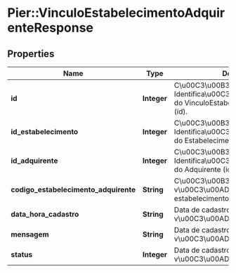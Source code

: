 # Pier::VinculoEstabelecimentoAdquirenteResponse

## Properties
Name | Type | Description | Notes
------------ | ------------- | ------------- | -------------
**id** | **Integer** | C\u00C3\u00B3digo de Identifica\u00C3\u00A7\u00C3\u00A3o do VinculoEstabelecimentoAdquirente (id). | [optional] 
**id_estabelecimento** | **Integer** | C\u00C3\u00B3digo de Identifica\u00C3\u00A7\u00C3\u00A3o do Estabelecimento (id). | [optional] 
**id_adquirente** | **Integer** | C\u00C3\u00B3digo de Identifica\u00C3\u00A7\u00C3\u00A3o do Adquirente (id). | [optional] 
**codigo_estabelecimento_adquirente** | **String** | C\u00C3\u00B3digo do v\u00C3\u00ADnculo entre o estabelecimento e o adquirente. | [optional] 
**data_hora_cadastro** | **String** | Data de cadastro do v\u00C3\u00ADnculo. | [optional] 
**mensagem** | **String** | Data de cadastro do v\u00C3\u00ADnculo. | [optional] 
**status** | **Integer** | Data de cadastro do v\u00C3\u00ADnculo. | [optional] 


